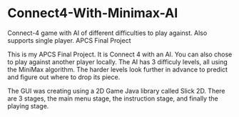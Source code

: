 # Connect4-With-Minimax-AI
Connect-4 game with AI of different difficulties to play against. Also supports single player.
APCS Final Project

This is my APCS Final Project. It is Connect 4 with an AI. You can also chose to play against another player locally. The AI has 3 difficuly levels, all using the MiniMax algorithm. The harder levels look further in advance to predict and figure out where to drop its piece.

The GUI was creating using a 2D Game Java library called Slick 2D. There are 3 stages, the main menu stage, the instruction stage, and finally the playing stage.
